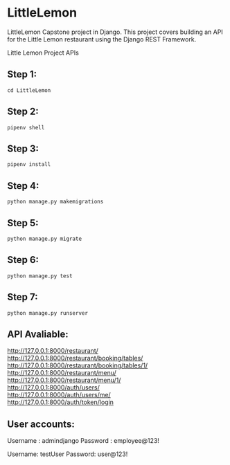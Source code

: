 # LittleLemon
LittleLemon Capstone project in Django. This project covers building an API for the Little Lemon restaurant using the Django REST Framework.

Little Lemon Project APIs

## Step 1:
    cd LittleLemon 
## Step 2: 
    pipenv shell
## Step 3: 
    pipenv install
## Step 4:
    python manage.py makemigrations
## Step 5: 
    python manage.py migrate
## Step 6:
    python manage.py test
## Step 7:
    python manage.py runserver

## API Avaliable:

http://127.0.0.1:8000/restaurant/ <br />
http://127.0.0.1:8000/restaurant/booking/tables/ <br />
http://127.0.0.1:8000/restaurant/booking/tables/1/ <br />
http://127.0.0.1:8000/restaurant/menu/ <br />
http://127.0.0.1:8000/restaurant/menu/1/ <br />
http://127.0.0.1:8000/auth/users/ <br />
http://127.0.0.1:8000/auth/users/me/ <br />
http://127.0.0.1:8000/auth/token/login <br />

## User accounts:

Username : admindjango
Password : employee@123!

Username: testUser
Password: user@123!



